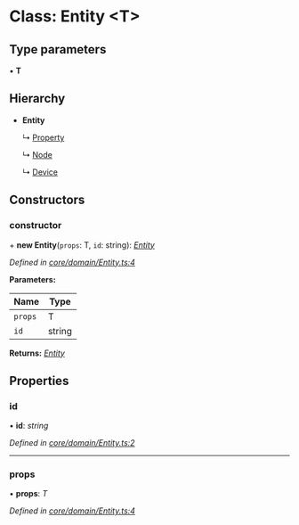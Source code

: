 # Class: Entity <**T**>

## Type parameters

▪ **T**

## Hierarchy

* **Entity**

  ↳ [Property](property.md)

  ↳ [Node](node.md)

  ↳ [Device](device.md)

## Constructors

###  constructor

\+ **new Entity**(`props`: T, `id`: string): *[Entity](entity.md)*

*Defined in [core/domain/Entity.ts:4](https://github.com/AlejandroHerr/homieiot.ts/blob/cd91a62/src/core/domain/Entity.ts#L4)*

**Parameters:**

Name | Type |
------ | ------ |
`props` | T |
`id` | string |

**Returns:** *[Entity](entity.md)*

## Properties

###  id

• **id**: *string*

*Defined in [core/domain/Entity.ts:2](https://github.com/AlejandroHerr/homieiot.ts/blob/cd91a62/src/core/domain/Entity.ts#L2)*

___

###  props

• **props**: *T*

*Defined in [core/domain/Entity.ts:4](https://github.com/AlejandroHerr/homieiot.ts/blob/cd91a62/src/core/domain/Entity.ts#L4)*
